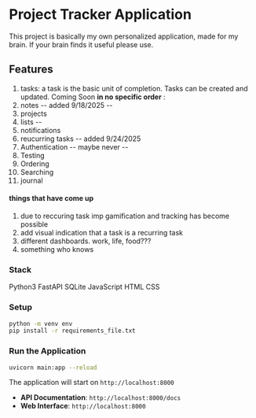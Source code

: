 # Project Tracker Application

This project is basically my own personalized application, made for my brain. If your brain finds it useful please use. 

## Features
1. tasks: a task is the basic unit of completion. Tasks can be created and updated. 
Coming Soon **in no specific order** :
1. notes -- added 9/18/2025 --
2. projects
3. lists -- 
4. notifications
5. reucurring tasks -- added 9/24/2025
6. Authentication -- maybe never --
7. Testing
8. Ordering
9. Searching
10. journal

#### things that have come up
1. due to reccuring task imp gamification and tracking has become possible
2. add visual indication that a task is a recurring task
3. different dashboards. work, life, food???
4. something who knows

### Stack
Python3
FastAPI
SQLite
JavaScript
HTML
CSS


###  Setup

```bash
python -m venv env
pip install -r requirements_file.txt

```

###  Run the Application

```bash
uvicorn main:app --reload
```

The application will start on `http://localhost:8000`

- **API Documentation**: `http://localhost:8000/docs`
- **Web Interface**: `http://localhost:8000`
